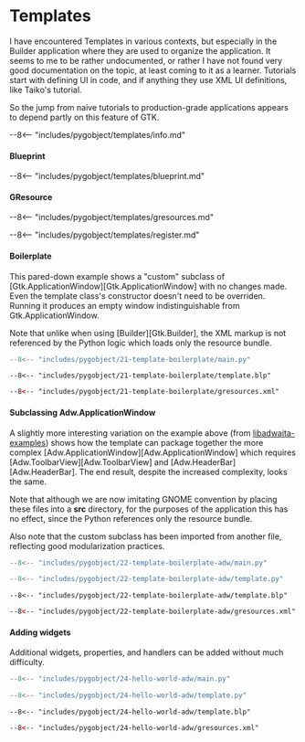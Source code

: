 # Templates

I have encountered Templates in various contexts, but especially in the Builder application where they are used to organize the application.
It seems to me to be rather undocumented, or rather I have not found very good documentation on the topic, at least coming to it as a learner.
Tutorials start with defining UI in code, and if anything they use XML UI definitions, like Taiko's tutorial.

So the jump from naive tutorials to production-grade applications appears to depend partly on this feature of GTK.

--8<-- "includes/pygobject/templates/info.md"

#### Blueprint

--8<-- "includes/pygobject/templates/blueprint.md"

#### GResource

--8<-- "includes/pygobject/templates/gresources.md"

--8<-- "includes/pygobject/templates/register.md"

#### Boilerplate

This pared-down example shows a "custom" subclass of [Gtk.ApplicationWindow][Gtk.ApplicationWindow] with no changes made.
Even the template class's constructor doesn't need to be overriden.
Running it produces an empty window indistinguishable from Gtk.ApplicationWindow.

Note that unlike when using [Builder][Gtk.Builder], the XML markup is not referenced by the Python logic which loads only the resource bundle.


```py title="main.py"
--8<-- "includes/pygobject/21-template-boilerplate/main.py"
```

```blueprint title="template.blp"
--8<-- "includes/pygobject/21-template-boilerplate/template.blp"
```

```xml title="gresources.xml"
--8<-- "includes/pygobject/21-template-boilerplate/gresources.xml"
```

#### Subclassing Adw.ApplicationWindow

A slightly more interesting variation on the example above (from [libadwaita-examples](https://github.com/FelisDiligens/libadwaita-examples)) shows how the template can package together the more complex [Adw.ApplicationWindow][Adw.ApplicationWindow] which requires [Adw.ToolbarView][Adw.ToolbarView] and [Adw.HeaderBar][Adw.HeaderBar].
The end result, despite the increased complexity, looks the same.

Note that although we are now imitating GNOME convention by placing these files into a **src** directory, for the purposes of the application this has no effect, since the Python references only the resource bundle.

Also note that the custom subclass has been imported from another file, reflecting good modularization practices.


```py title="src/main.py"
--8<-- "includes/pygobject/22-template-boilerplate-adw/main.py"
```

```py title="src/template.py"
--8<-- "includes/pygobject/22-template-boilerplate-adw/template.py"
```

```blueprint title="src/template.blp"
--8<-- "includes/pygobject/22-template-boilerplate-adw/template.blp"
```

```xml title="src/gresources.xml"
--8<-- "includes/pygobject/22-template-boilerplate-adw/gresources.xml"
```

#### Adding widgets

Additional widgets, properties, and handlers can be added without much difficulty.

```py title="src/main.py"
--8<-- "includes/pygobject/24-hello-world-adw/main.py"
```

```py title="src/template.py"
--8<-- "includes/pygobject/24-hello-world-adw/template.py"
```

```blueprint title="src/template.blp"
--8<-- "includes/pygobject/24-hello-world-adw/template.blp"
```

```xml title="src/gresources.xml"
--8<-- "includes/pygobject/24-hello-world-adw/gresources.xml"
```

